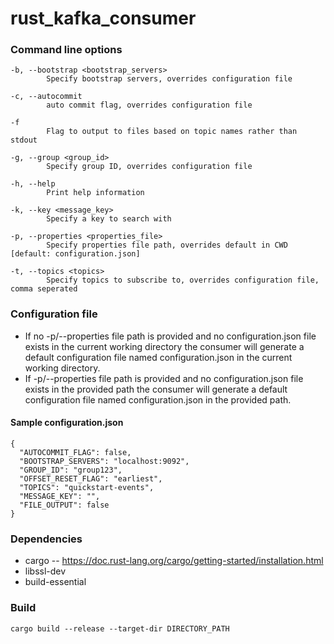 # rust_kafka_consumer

### Command line options
    -b, --bootstrap <bootstrap_servers>
            Specify bootstrap servers, overrides configuration file

    -c, --autocommit
            auto commit flag, overrides configuration file

    -f
            Flag to output to files based on topic names rather than stdout

    -g, --group <group_id>
            Specify group ID, overrides configuration file

    -h, --help
            Print help information

    -k, --key <message_key>
            Specify a key to search with

    -p, --properties <properties_file>
            Specify properties file path, overrides default in CWD [default: configuration.json]

    -t, --topics <topics>
            Specify topics to subscribe to, overrides configuration file, comma seperated

### Configuration file
-   If no -p/--properties file path is provided and no configuration.json file exists in the current working directory the consumer
    will generate a default configuration file named configuration.json in the current working directory.
-   If -p/--properties file path is provided and no configuration.json file exists in the provided path the consumer
    will generate a default configuration file named configuration.json in the provided path.

#### Sample configuration.json
    {
      "AUTOCOMMIT_FLAG": false,
      "BOOTSTRAP_SERVERS": "localhost:9092",
      "GROUP_ID": "group123",
      "OFFSET_RESET_FLAG": "earliest",
      "TOPICS": "quickstart-events",
      "MESSAGE_KEY": "",
      "FILE_OUTPUT": false
    }

### Dependencies
-   cargo -- https://doc.rust-lang.org/cargo/getting-started/installation.html
-   libssl-dev
-   build-essential

### Build
    cargo build --release --target-dir DIRECTORY_PATH
